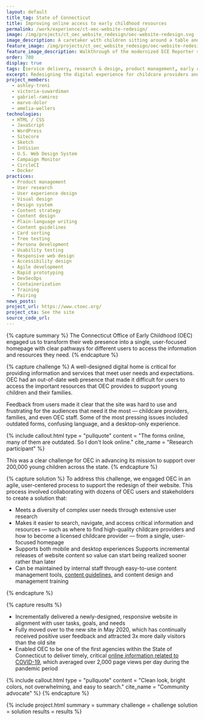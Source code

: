 ```yaml
---
layout: default
title_tag: State of Connecticut
title: Improving online access to early childhood resources
permalink: /work/experience/ct-oec-website-redesign/
image: /img/projects/ct_oec_website_redesign/oec-website-redesign.svg
image_description: A caretaker with children sitting around a table and playing with blocks with a computer in the background.
feature_image: /img/projects/ct_oec_website_redesign/oec-website-redesign.gif
feature_image_description: Walkthrough of the modernized ECE Reporter system.
order: 700
display: true
tags: [service delivery, research & design, product management, early childhood, social safety net, ashley treni, victoria suwardiman, lara kohl, gabriel ramirez, marvo dolor, amelia wellers]
excerpt: Redesigning the digital experience for childcare providers and families with young children across Connecticut.
project_members:
  - ashley-treni
  - victoria-suwardiman
  - gabriel-ramirez
  - marvo-dolor
  - amelia-wellers
technologies:
  - HTML / CSS
  - JavaScript
  - WordPress
  - Sitecore
  - Sketch
  - InVision
  - U.S. Web Design System
  - Campaign Monitor
  - CircleCI
  - Docker
practices:
  - Product management
  - User research
  - User experience design
  - Visual design
  - Design system
  - Content strategy
  - Content design
  - Plain-language writing
  - Content guidelines
  - Card sorting
  - Tree testing
  - Persona development
  - Usability testing
  - Responsive web design
  - Accessibility design
  - Agile development
  - Rapid prototyping
  - DevSecOps
  - Containerization
  - Training
  - Pairing
news_posts:
project_url: https://www.ctoec.org/
project_cta: See the site
source_code_url:
---
```


{% capture summary %}
The Connecticut Office of Early Childhood (OEC) engaged us to transform their
web presence into a single, user-focused homepage with clear pathways for different
users to access the information and resources they need.
{% endcapture %}

{% capture challenge %}
A well-designed digital home is critical for providing information and services
that meet user needs and expectations. OEC had an out-of-date web presence that
made it difficult for users to access the important resources that OEC provides
to support young children and their families.

Feedback from users made it clear that the site was hard to use and frustrating
for the audiences that need it the most — childcare providers, families,
and even OEC staff. Some of the most pressing issues included outdated forms,
confusing language, and a desktop-only experience.

{% include callout.html
  type = "pullquote"
  content = "The forms online, many of them are outdated. So I don't look online."
  cite_name = "Research participant"
%}

This was a clear challenge for OEC in advancing its mission to support over 200,000 young
children across the state.
{% endcapture %}

{% capture solution %}
To address this challenge, we engaged OEC in an agile, user-centered
process to support the redesign of their website. This process involved
collaborating with dozens of OEC users and stakeholders to create a solution that:

- Meets a diversity of complex user needs through extensive user research
- Makes it easier to search, navigate, and access critical information and resources
  — such as where to find high-quality childcare providers and how to become a
  licensed childcare provider — from a single, user-focused homepage
- Supports both mobile and desktop experiences
  Supports incremental releases of website content so value can start being
  realized sooner rather than later
- Can be maintained by internal staff through easy-to-use content management tools,
  [content guidelines](https://www.ctoec.org/oec-staff-website-support/style-guide/),
  and content design and management training

{% endcapture %}

{% capture results %}
- Incrementally delivered a newly-designed, responsive website in alignment
  with user tasks, goals, and needs
- Fully moved over to the new site in May 2020, which has
  continually received positive user feedback and attracted
  3x more daily visitors than the old site
- Enabled OEC to be one of the first agencies within the State of
  Connecticut to deliver timely, critical
  [online information related to COVID-19](https://www.ctoec.org/covid-19),
  which averaged over 2,000 page views per day during the pandemic period

 {% include callout.html
  type = "pullquote"
  content = "Clean look, bright colors, not overwhelming, and easy to search."
  cite_name = "Community advocate"
%}
{% endcapture %}

{% include project.html
  summary = summary
  challenge = challenge
  solution = solution
  results = results
%}
